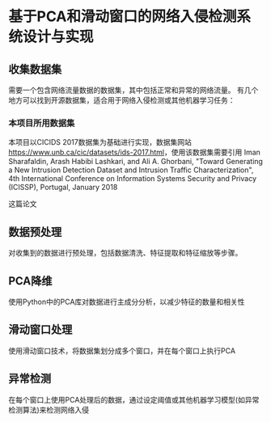 # 基于PCA和滑动窗口的网络入侵检测系统设计与实现

## 收集数据集
需要一个包含网络流量数据的数据集，其中包括正常和异常的网络流量。
有几个地方可以找到开源数据集，适合用于网络入侵检测或其他机器学习任务：


### 本项目所用数据集
本项目以CICIDS 2017数据集为基础进行实现，数据集网站<https://www.unb.ca/cic/datasets/ids-2017.html>，使用该数据集需要引用
Iman Sharafaldin, Arash Habibi Lashkari, and Ali A. Ghorbani, "Toward Generating a New Intrusion Detection Dataset and Intrusion Traffic Characterization", 4th International Conference on Information Systems Security and Privacy (ICISSP), Portugal, January 2018

这篇论文

## 数据预处理
对收集到的数据进行预处理，包括数据清洗、特征提取和特征缩放等步骤。

## PCA降维
使用Python中的PCA库对数据进行主成分分析，以减少特征的数量和相关性

## 滑动窗口处理
使用滑动窗口技术，将数据集划分成多个窗口，并在每个窗口上执行PCA

## 异常检测
在每个窗口上使用PCA处理后的数据，通过设定阈值或其他机器学习模型(如异常检测算法)来检测网络入侵

